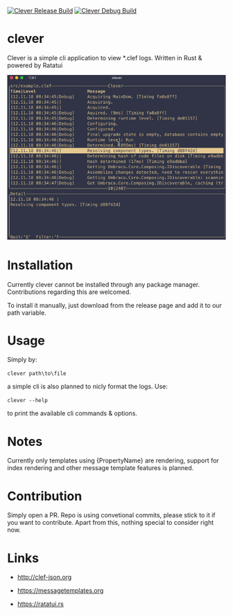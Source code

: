 [![Clever Release Build](https://github.com/AlexanderHieser/clever/actions/workflows/release_build.yml/badge.svg)](https://github.com/AlexanderHieser/clever/actions/workflows/release_build.yml)
[![Clever Debug Build](https://github.com/hackinghieser/clever/actions/workflows/debug_build.yml/badge.svg?event=push)](https://github.com/hackinghieser/clever/actions/workflows/debug_build.yml)
# clever

Clever is a simple cli application to view \*.clef logs. Written in Rust &amp; powered by Ratatui

![clever](./images/clever.gif)

# Installation

Currently clever cannot be installed through any package manager. Contributions regarding this are welcomed.

To install it manually, just download from the release page and add it to our path variable.

# Usage

Simply by:

`clever path\to\file`

a simple cli is also planned to nicly format the logs. Use:

`clever --help`

to print the available cli commands & options.

# Notes

Currently only templates using {PropertyName} are rendering, support for index rendering and other message template features is planned.

# Contribution

Simply open a PR. Repo is using convetional commits, please stick to it if you want to contribute. Apart from this, nothing special to consider right now.

# Links

- <http://clef-json.org>

- <https://messagetemplates.org>

- <https://ratatui.rs>
